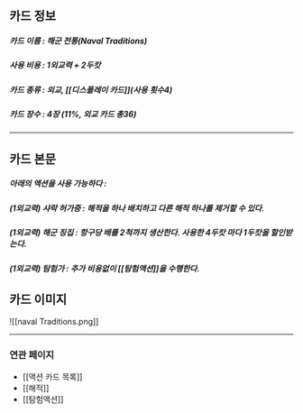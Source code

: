 ## 카드 정보
##### 카드 이름 : 해군 전통(Naval Traditions)
##### 사용 비용 : 1외교력 + 2두캇
##### 카드 종류 : 외교, [[디스플레이 카드]](사용 횟수4)
##### 카드 장수 : 4장 (11%, 외교 카드 총36)
---
## 카드 본문
##### 아래의 액션을 사용 가능하다 : 
##### (1외교력) 샤락 허가증 : 해적을 하나 배치하고 다른 해적 하나를 제거할 수 있다.
##### (1외교력) 해군 징집 : 항구당 배를 2척까지 생산한다. 사용한 4두캇 마다 1두캇을 할인받는다.
##### (1외교력) 탐험가 : 추가 비용없이 [[탐험액션]]을 수행한다.
## 카드 이미지

![[naval Traditions.png]]

--- 
### 연관 페이지
- [[액션 카드 목록]]
- [[해적]]
- [[탐험액션]]
